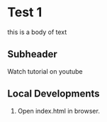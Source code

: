 # Test 1

this is a body of text

## Subheader

Watch tutorial on youtube

## Local Developments

1. Open index.html in browser.
